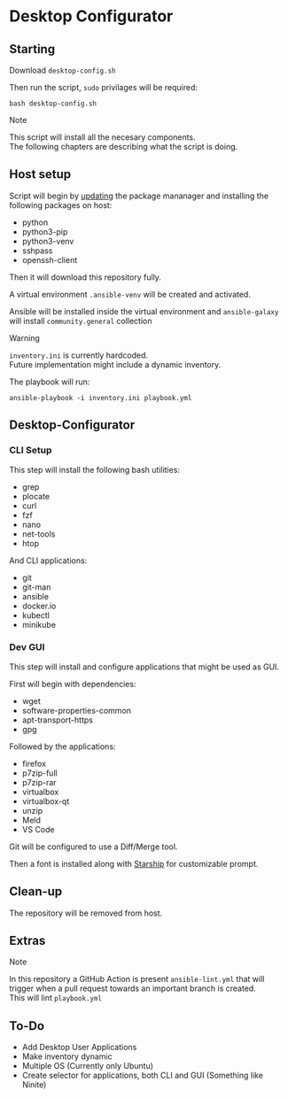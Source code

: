 # Desktop Configurator

## Starting

Download `desktop-config.sh`

Then run the script, `sudo` privilages will be required:
```shell
bash desktop-config.sh
```

> [!NOTE]
> This script will install all the necesary components.  
> The following chapters are describing what the script is doing.

## Host setup

Script will begin by <ins>updating</ins> the package mananager and installing the following packages on host:
- python
- python3-pip
- python3-venv
- sshpass
- openssh-client

Then it will download this repository fully.

A virtual environment `.ansible-venv` will be created and activated.

Ansible will be installed inside the virtual environment and `ansible-galaxy` will install `community.general` collection

> [!WARNING]
> `inventory.ini` is currently hardcoded.  
> Future implementation might include a dynamic inventory.

The playbook will run:
```shell
ansible-playbook -i inventory.ini playbook.yml
```

## Desktop-Configurator
### CLI Setup

This step will install the following bash utilities:
- grep
- plocate
- curl
- fzf
- nano
- net-tools
- htop

And CLI applications:
- git
- git-man
- ansible
- docker.io
- kubectl
- minikube


### Dev GUI

This step will install and configure applications that might be used as GUI.

First will begin with dependencies:
- wget
- software-properties-common
- apt-transport-https
- gpg

Followed by the applications:
- firefox
- p7zip-full
- p7zip-rar
- virtualbox
- virtualbox-qt
- unzip
- Meld
- VS Code

Git will be configured to use a Diff/Merge tool.

Then a font is installed along with [Starship](https://starship.rs/) for customizable prompt.


## Clean-up

The repository will be removed from host.

## Extras

> [!NOTE]
> In this repository a GitHub Action is present `ansible-lint.yml` that will trigger when a pull request towards an important branch is created.  
> This will lint `playbook.yml` 

## To-Do

- Add Desktop User Applications
- Make inventory dynamic
- Multiple OS (Currently only Ubuntu)
- Create selector for applications, both CLI and GUI (Something like Ninite)
